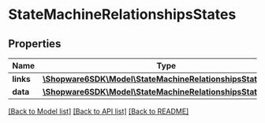 # StateMachineRelationshipsStates

## Properties
Name | Type | Description | Notes
------------ | ------------- | ------------- | -------------
**links** | [**\Shopware6SDK\Model\StateMachineRelationshipsStatesLinks**](StateMachineRelationshipsStatesLinks.md) |  | [optional] 
**data** | [**\Shopware6SDK\Model\StateMachineRelationshipsStatesData[]**](StateMachineRelationshipsStatesData.md) |  | [optional] 

[[Back to Model list]](../../README.md#documentation-for-models) [[Back to API list]](../../README.md#documentation-for-api-endpoints) [[Back to README]](../../README.md)

